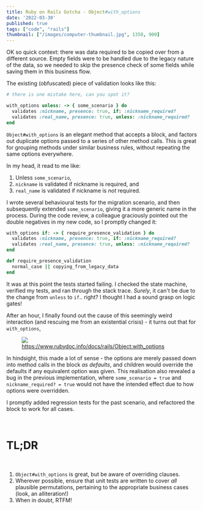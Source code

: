 ```yaml
---
title: Ruby on Rails Gotcha - Object#with_options
date: '2022-03-30'
published: true
tags: ["code", "rails"]
thumbnail: ["/images/computer-thumbnail.jpg", 1350, 900]
---
```


OK so quick context: there was data required to be copied over from a different source. Empty fields were to be handled due to the legacy nature of the data, so we needed to skip the presence check of some fields while saving them in this business flow.

The existing (obfuscated) piece of validation looks like this:

~~~ruby
# there is one mistake here, can you spot it?

with_options unless: -> { some_scenario } do
  validates :nickname, presence: true, if: :nickname_required?
  validates :real_name, presence: true, unless: :nickname_required?
end
~~~

`Object#with_options` is an elegant method that accepts a block, and factors out duplicate options passed to a series of other method calls. This is great for grouping methods under similar business rules, without repeating the same options everywhere.

In my head, it read to me like:
1.  Unless `some_scenario`,
2. `nickname` is validated if nickname is required, and
3. `real_name` is validated if nickname is *not* required.

I wrote several behavioural tests for the migration scenario, and then subsequently extended `some_scenario`, giving it a more generic name in the process. During the code review, a colleague graciously pointed out the double negatives in my new code, so I promptly changed it:

~~~ruby
with_options if: -> { require_presence_validation } do
  validates :nickname, presence: true, if: :nickname_required?
  validates :real_name, presence: true, unless: :nickname_required?
end

def require_presence_validation
  normal_case || copying_from_legacy_data
end
~~~

It was at this point the tests started failing. I checked the state machine, verified my tests, and ran through the stack trace. *Surely*, it can't be due to the change from `unless` to `if`.. right? I thought I had a sound grasp on logic gates!

After an hour, I finally found out the cause of this seemingly weird interaction (and rescuing me from an existential crisis) - it turns out that for `with_options`,

<figure>
  <img src="/images/with-options-screenshot.png" />
<figcaption>
  <a href="https://www.rubydoc.info/docs/rails/Object:with_options">https://www.rubydoc.info/docs/rails/Object:with_options</a>
</figcaption>
</figure>

In hindsight, this made a lot of sense - the options are merely passed down into method calls in the block *as defaults*, and children would override the defaults if any equivalent option was given. This realisation also revealed a bug in the previous implementation, where `some_scenario = true` and `nickname_required? = true` would not have the intended effect due to how options were overridden.

I promptly added regression tests for the past scenario, and refactored the block to work for all cases.

<br />

# TL;DR
<br />

1. `Object#with_options` is great, but be aware of overriding clauses.
2.  Wherever possible, ensure that unit tests are written to cover *all* plausible permutations, pertaining to the appropriate business cases (look, an alliteration!)
3. When in doubt, RTFM!